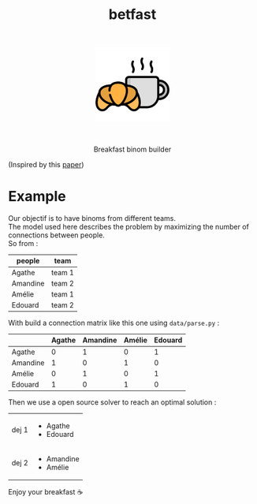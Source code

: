 <h1 align="center">betfast</h1>
<br />
<p align="center">
  <a href="#"><img src="./misc/breakfast.png" width="150"/></a>
</p>
<br />

<p align="center">
Breakfast binom builder
</p>

(Inspired by this [paper](https://www.improbable.com/news/2012/Optimal-seating-chart.pdf))

# Example

Our objectif is to have binoms from different teams.  
The model used here describes the problem by maximizing the number of connections between people.  
So from :

| people | team |
|--------|------|
| Agathe   | team 1 |
| Amandine | team 2 |
| Amélie   | team 1 |
| Edouard  | team 2 |

With build a connection matrix like this one using `data/parse.py` :

|          | Agathe | Amandine | Amélie | Edouard |
|----------|--------|----------|--------|---------|
| Agathe   | 0      | 1        | 0      | 1       |
| Amandine | 1      | 0        | 1      | 0       |
| Amélie   | 0      | 1        | 0      | 1       |
| Edouard  | 1      | 0        | 1      | 0       |

Then we use a open source solver to reach an optimal solution :

|   |   |
|---|---|
| dej 1 | <ul><li>Agathe</li><li>Edouard</li></ul> |
| dej 2 | <ul><li>Amandine</li><li>Amélie</li></ul> |


Enjoy your breakfast :coffee:
